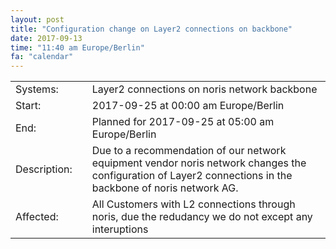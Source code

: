 ```yaml
---
layout: post
title: "Configuration change on Layer2 connections on backbone"
date: 2017-09-13
time: "11:40 am Europe/Berlin"
fa: "calendar"
---
```


|                   |   |                                                                      |
|-------------------|---|----------------------------------------------------------------------|
| Systems:          |   | Layer2 connections on noris network backbone				       |
| Start:            |   | 2017-09-25 at 00:00 am Europe/Berlin                                 | 
| End:              |   | Planned for 2017-09-25 at 05:00 am Europe/Berlin                     |    
| Description:      |   | Due to a recommendation of our network equipment vendor noris network changes the configuration of Layer2 connections in the backbone of noris network AG.|
| Affected:         |   | All Customers with L2 connections through noris, due the redudancy we do not except any interuptions|
